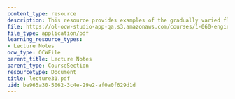 ```yaml
---
content_type: resource
description: This resource provides examples of the gradually varied flow profiles.
file: https://ol-ocw-studio-app-qa.s3.amazonaws.com/courses/1-060-engineering-mechanics-ii-spring-2006/be965a3050623c4e29e2af0a0f629d1d_lecture31.pdf
file_type: application/pdf
learning_resource_types:
- Lecture Notes
ocw_type: OCWFile
parent_title: Lecture Notes
parent_type: CourseSection
resourcetype: Document
title: lecture31.pdf
uid: be965a30-5062-3c4e-29e2-af0a0f629d1d
---
```


